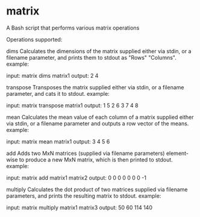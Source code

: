 # matrix

A Bash script that performs various matrix operations

Operations supported:


dims
Calculates the dimensions of the matrix supplied either via stdin, or a filename parameter, and
prints them to stdout as "Rows" "Columns".
example:

input: matrix dims matrix1
output: 2 4


transpose
Transposes the matrix supplied either via stdin, or a filename parameter, and cats it to stdout.
example:

input: matrix transpose matrix1
output:	1	5
		2	6
		3	7
		4	8
		

mean
Calculates the mean value of each column of a matrix supplied either via stdin, or a filename parameter
and outputs a row vector of the means.
example:

input: matrix mean matrix1
output: 3	4	5	6


add
Adds two MxN matrices (supplied via filename parameters) element-wise to produce a new MxN matrix,
which is then printed to stdout.
example:

input: matrix add matrix1 matrix2
output:	0	0	0	0
		0	0	0	-1


multiply
Calculates the dot product of two matrices supplied via filename parameters, and prints the resulting
matrix to stdout.
example:

input: matrix multiply matrix1 matrix3
output: 50	60
		114	140